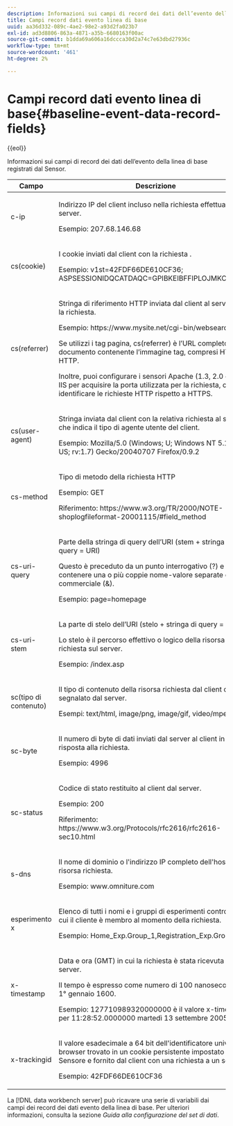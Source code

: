 ```yaml
---
description: Informazioni sui campi di record dei dati dell’evento della linea di base registrati dal Sensor.
title: Campi record dati evento linea di base
uuid: aa36d332-089c-4ae2-98e2-a93d2fa023b7
exl-id: ad3d8806-863a-4871-a35b-6680163f00ac
source-git-commit: b1dda69a606a16dccca30d2a74c7e63dbd27936c
workflow-type: tm+mt
source-wordcount: '461'
ht-degree: 2%

---
```


# Campi record dati evento linea di base{#baseline-event-data-record-fields}

{{eol}}

Informazioni sui campi di record dei dati dell’evento della linea di base registrati dal Sensor.

<table id="table_E29606BB010E4DB48C463979B7BEC769">
 <thead>
  <tr>
   <th colname="col1" class="entry"> Campo </th>
   <th colname="col2" class="entry"> Descrizione </th>
  </tr>
 </thead>
 <tbody>
  <tr>
   <td colname="col1"> c-ip </td>
   <td colname="col2"> <p>Indirizzo IP del client incluso nella richiesta effettuata al server. </p> <p>Esempio: 207.68.146.68 </p> </td>
  </tr>
  <tr>
   <td colname="col1"> cs(cookie) </td>
   <td colname="col2"> <p>I cookie inviati dal client con la richiesta . </p> <p>Esempio: v1st=42FDF66DE610CF36; ASPSESSIONIDQCATDAQC=GPIBKEIBFFIPLOJMKCAAEPM; </p> </td>
  </tr>
  <tr>
   <td colname="col1"> cs(referrer) </td>
   <td colname="col2"> <p>Stringa di riferimento HTTP inviata dal client al server con la richiesta. </p> <p>Esempio: https://www.mysite.net/cgi-bin/websearch?qry </p> <p>Se utilizzi i tag pagina, cs(referrer) è l’URL completo del documento contenente l’immagine tag, compresi HTTP o HTTP. </p> <p>Inoltre, puoi configurare i sensori Apache (1.3, 2.0 e 2.2) e IIS per acquisire la porta utilizzata per la richiesta, che può identificare le richieste HTTP rispetto a HTTPS. </p> </td>
  </tr>
  <tr>
   <td colname="col1"> cs(user-agent) </td>
   <td colname="col2"> <p>Stringa inviata dal client con la relativa richiesta al server che indica il tipo di agente utente del client. </p> <p>Esempio: Mozilla/5.0 (Windows; U; Windows NT 5.1; en-US; rv:1.7) Gecko/20040707 Firefox/0.9.2 </p> </td>
  </tr>
  <tr>
   <td colname="col1"> cs-method </td>
   <td colname="col2"> <p>Tipo di metodo della richiesta HTTP </p> <p>Esempio: GET </p> <p>Riferimento: https://www.w3.org/TR/2000/NOTE-shoplogfileformat-20001115/#field_method </p> </td>
  </tr>
  <tr>
   <td colname="col1"> cs-uri-query </td>
   <td colname="col2"> <p>Parte della stringa di query dell’URI (stem + stringa di query = URI) </p> <p>Questo è preceduto da un punto interrogativo (?) e può contenere una o più coppie nome-valore separate da e commerciale (&amp;). </p> <p>Esempio: page=homepage </p> </td>
  </tr>
  <tr>
   <td colname="col1"> cs-uri-stem </td>
   <td colname="col2"> <p>La parte di stelo dell’URI (stelo + stringa di query = URI) </p> <p>Lo stelo è il percorso effettivo o logico della risorsa richiesta sul server. </p> <p>Esempio: /index.asp </p> </td>
  </tr>
  <tr>
   <td colname="col1"> sc(tipo di contenuto) </td>
   <td colname="col2"> <p>Il tipo di contenuto della risorsa richiesta dal client come segnalato dal server. </p> <p>Esempi: text/html, image/png, image/gif, video/mpeg </p> </td>
  </tr>
  <tr>
   <td colname="col1"> sc-byte </td>
   <td colname="col2"> <p>Il numero di byte di dati inviati dal server al client in risposta alla richiesta. </p> <p>Esempio: 4996 </p> </td>
  </tr>
  <tr>
   <td colname="col1"> sc-status </td>
   <td colname="col2"> <p>Codice di stato restituito al client dal server. </p> <p>Esempio: 200 </p> <p>Riferimento: https://www.w3.org/Protocols/rfc2616/rfc2616-sec10.html </p> </td>
  </tr>
  <tr>
   <td colname="col1"> s-dns </td>
   <td colname="col2"> <p>Il nome di dominio o l'indirizzo IP completo dell'host della risorsa richiesta. </p> <p>Esempio: www.omniture.com </p> </td>
  </tr>
  <tr>
   <td colname="col1"> esperimento x </td>
   <td colname="col2"> <p>Elenco di tutti i nomi e i gruppi di esperimenti controllati di cui il cliente è membro al momento della richiesta. </p> <p>Esempio: Home_Exp.Group_1,Registration_Exp.Group_2 </p> </td>
  </tr>
  <tr>
   <td colname="col1"> x-timestamp </td>
   <td colname="col2"> <p>Data e ora (GMT) in cui la richiesta è stata ricevuta dal server. </p> <p>Il tempo è espresso come numero di 100 nanosecondi dal 1° gennaio 1600. </p> <p>Esempio: 127710989320000000 è il valore x-timestamp per 11:28:52.0000000 martedì 13 settembre 2005. </p> </td>
  </tr>
  <tr>
   <td colname="col1"> x-trackingid </td>
   <td colname="col2"> <p>Il valore esadecimale a 64 bit dell'identificatore univoco del browser trovato in un cookie persistente impostato da un <span class="wintitle"> Sensore </span> e fornito dal client con una richiesta a un server. </p> <p>Esempio: 42FDF66DE610CF36 </p> </td>
  </tr>
 </tbody>
</table>

La [!DNL data workbench server] può ricavare una serie di variabili dai campi dei record dei dati evento della linea di base. Per ulteriori informazioni, consulta la sezione *Guida alla configurazione del set di dati*.
